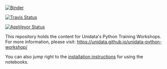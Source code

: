 [![Binder](https://mybinder.org/badge.svg)](https://mybinder.org/v2/gh/Unidata/unidata-python-workshop/master)

[![Travis Status](https://travis-ci.org/Unidata/unidata-python-workshop.svg?branch=master)](https://travis-ci.org/Unidata/unidata-python-workshop)

[![AppVeyor Status](https://ci.appveyor.com/api/projects/status/rgmgbsv0yia7i0nm?svg=true)](https://ci.appveyor.com/project/Unidata/unidata-python-workshop)


This repository holds the content for Unidata's Python Training Workshops. For
more information, please visit: https://unidata.github.io/unidata-python-workshop/

You can also jump right to the [installation instructions](https://unidata.github.io/unidata-python-workshop/installation.html)
for using the notebooks.
